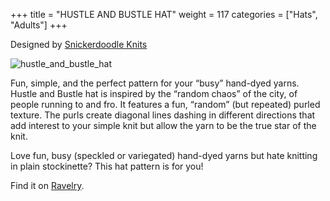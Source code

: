+++
title = "HUSTLE AND BUSTLE HAT"
weight = 117
categories = ["Hats", "Adults"]
+++

Designed by [Snickerdoodle Knits](https://www.ravelry.com/designers/snickerdoodle-knits)

![hustle_and_bustle_hat](/images/hustle_and_bustle_hat.webp)

Fun, simple, and the perfect pattern for your “busy” hand-dyed yarns. Hustle and Bustle hat is inspired by the “random chaos” of the city, of people running to and fro. It features a fun, “random” (but repeated) purled texture. The purls create diagonal lines dashing in different directions that add interest to your simple knit but allow the yarn to be the true star of the knit.

<!--more-->

Love fun, busy (speckled or variegated) hand-dyed yarns but hate knitting in plain stockinette? This hat pattern is for you!

Find it on [Ravelry​](https://www.ravelry.com/patterns/library/hustle-and-bustle-hat).